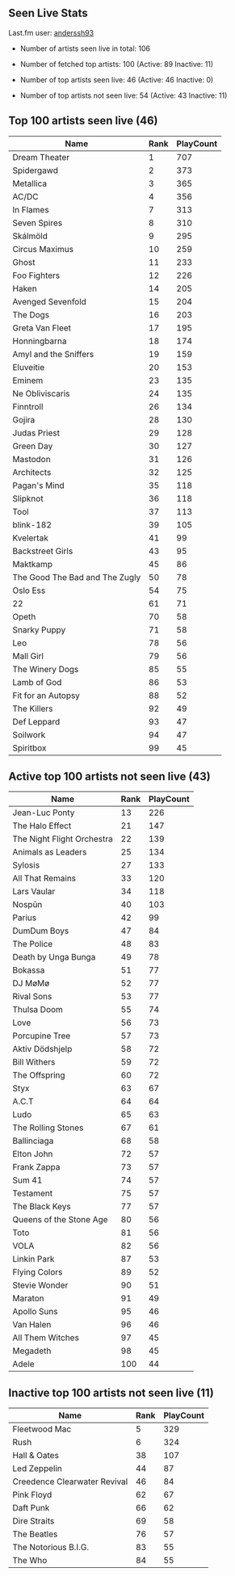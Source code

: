 ## Seen Live Stats

Last.fm user: [anderssh93](https://www.last.fm/user/anderssh93)

- Number of artists seen live in total: 106

- Number of fetched top artists: 100 (Active: 89 Inactive: 11)

- Number of top artists seen live: 46 (Active: 46 Inactive: 0)

- Number of top artists not seen live: 54 (Active: 43 Inactive: 11)

## Top 100 artists seen live (46)

Name                           | Rank | PlayCount
------------------------------ | ---- | ---------
Dream Theater                  | 1    | 707      
Spidergawd                     | 2    | 373      
Metallica                      | 3    | 365      
AC/DC                          | 4    | 356      
In Flames                      | 7    | 313      
Seven Spires                   | 8    | 310      
Skálmöld                       | 9    | 295      
Circus Maximus                 | 10   | 259      
Ghost                          | 11   | 233      
Foo Fighters                   | 12   | 226      
Haken                          | 14   | 205      
Avenged Sevenfold              | 15   | 204      
The Dogs                       | 16   | 203      
Greta Van Fleet                | 17   | 195      
Honningbarna                   | 18   | 174      
Amyl and the Sniffers          | 19   | 159      
Eluveitie                      | 20   | 153      
Eminem                         | 23   | 135      
Ne Obliviscaris                | 24   | 135      
Finntroll                      | 26   | 134      
Gojira                         | 28   | 130      
Judas Priest                   | 29   | 128      
Green Day                      | 30   | 127      
Mastodon                       | 31   | 126      
Architects                     | 32   | 125      
Pagan's Mind                   | 35   | 118      
Slipknot                       | 36   | 118      
Tool                           | 37   | 113      
blink-182                      | 39   | 105      
Kvelertak                      | 41   | 99       
Backstreet Girls               | 43   | 95       
Maktkamp                       | 45   | 86       
The Good The Bad and The Zugly | 50   | 78       
Oslo Ess                       | 54   | 75       
22                             | 61   | 71       
Opeth                          | 70   | 58       
Snarky Puppy                   | 71   | 58       
Leo                            | 78   | 56       
Mall Girl                      | 79   | 56       
The Winery Dogs                | 85   | 55       
Lamb of God                    | 86   | 53       
Fit for an Autopsy             | 88   | 52       
The Killers                    | 92   | 49       
Def Leppard                    | 93   | 47       
Soilwork                       | 94   | 47       
Spiritbox                      | 99   | 45       

## Active top 100 artists not seen live (43)

Name                       | Rank | PlayCount
-------------------------- | ---- | ---------
Jean-Luc Ponty             | 13   | 226      
The Halo Effect            | 21   | 147      
The Night Flight Orchestra | 22   | 139      
Animals as Leaders         | 25   | 134      
Sylosis                    | 27   | 133      
All That Remains           | 33   | 120      
Lars Vaular                | 34   | 118      
Nospūn                     | 40   | 103      
Parius                     | 42   | 99       
DumDum Boys                | 47   | 84       
The Police                 | 48   | 83       
Death by Unga Bunga        | 49   | 78       
Bokassa                    | 51   | 77       
DJ MøMø                    | 52   | 77       
Rival Sons                 | 53   | 77       
Thulsa Doom                | 55   | 74       
Love                       | 56   | 73       
Porcupine Tree             | 57   | 73       
Aktiv Dödshjelp            | 58   | 72       
Bill Withers               | 59   | 72       
The Offspring              | 60   | 72       
Styx                       | 63   | 67       
A.C.T                      | 64   | 64       
Ludo                       | 65   | 63       
The Rolling Stones         | 67   | 61       
Ballinciaga                | 68   | 58       
Elton John                 | 72   | 57       
Frank Zappa                | 73   | 57       
Sum 41                     | 74   | 57       
Testament                  | 75   | 57       
The Black Keys             | 77   | 57       
Queens of the Stone Age    | 80   | 56       
Toto                       | 81   | 56       
VOLA                       | 82   | 56       
Linkin Park                | 87   | 53       
Flying Colors              | 89   | 52       
Stevie Wonder              | 90   | 51       
Maraton                    | 91   | 49       
Apollo Suns                | 95   | 46       
Van Halen                  | 96   | 46       
All Them Witches           | 97   | 45       
Megadeth                   | 98   | 45       
Adele                      | 100  | 44       

## Inactive top 100 artists not seen live (11)

Name                         | Rank | PlayCount
---------------------------- | ---- | ---------
Fleetwood Mac                | 5    | 329      
Rush                         | 6    | 324      
Hall & Oates                 | 38   | 107      
Led Zeppelin                 | 44   | 87       
Creedence Clearwater Revival | 46   | 84       
Pink Floyd                   | 62   | 67       
Daft Punk                    | 66   | 62       
Dire Straits                 | 69   | 58       
The Beatles                  | 76   | 57       
The Notorious B.I.G.         | 83   | 55       
The Who                      | 84   | 55       
